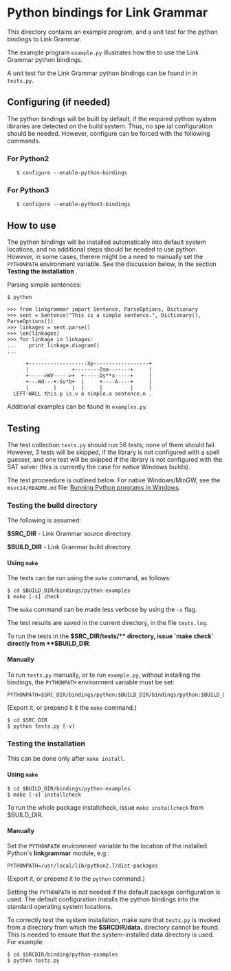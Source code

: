 Python bindings for Link Grammar
================================
This directory contains an example program, and a unit test for the
python bindings to Link Grammar.

The example program `example.py` illustrates how the to use the
Link Grammar python bindings.

A unit test for the Link Grammar python bindings can be found in
in `tests.py`.

Configuring (if needed)
-----------------------
The python bindings will be built by default, if the required python
system libraries are detected on the build system.  Thus, no spe ial
configuration should be needed. However, configure can be forced with
the following commands.

### For Python2
```
   $ configure --enable-python-bindings
```
### For Python3
```
   $ configure --enable-python3-bindings
```


How to use
----------
The python bindings will be installed automatically into default system
locations, and no additional steps should be needed to use python.
However, in some cases, therere might be a need to manually set the
`PYTHONPATH` environment variable.  See the discussion below, in
the section **Testing the installation** .

Parsing simple sentences:

```
$ python

>>> from linkgrammar import Sentence, ParseOptions, Dictionary
>>> sent = Sentence("This is a simple sentence.", Dictionary(), ParseOptions())
>>> linkages = sent.parse()
>>> len(linkages)
>>> for linkage in linkages:
...    print linkage.diagram()
...
```
```
      +-------------------Xp------------------+
      |              +--------Osm-------+     |
      +----->WV----->+  +-----Ds**x-----+     |
      +---Wd---+-Ss*b+  |     +----A----+     |
      |        |     |  |     |         |     |
  LEFT-WALL this.p is.v a simple.a sentence.n .
```
Additional examples can be found in `examples.py`.

Testing
-------
The test collection `tests.py` should run 56 tests; none of them should
fail.  However, 3 tests will be skipped, if the library is not configured
with a spell guesser, and one test will be skipped if the library is not
configured with the SAT solver (this is currently the case for native
Windows builds).

The test proceedure is outlined below.  For native Windows/MinGW, see
the `msvc14/README.md` file:
[Running Python programs in Windows](/msvc14/README.md#running-python-programs).

### Testing the build directory
The following is assumed:

**$SRC_DIR** - Link Grammar source directory.

**$BUILD_DIR** - Link Grammar build directory.

#### Using `make`
The tests can be run using the `make` command, as follows:
```
$ cd $BUILD_DIR/bindings/python-examples
$ make [-s] check
```
The `make` command can be made less verbose by using the `-s` flag.

The test results are saved in the current directory, in the file
`tests.log`.

To run the tests in the **$SRC_DIR/tests/** directory, issue `make check`
directly from **$BUILD_DIR**.

#### Manually
To run `tests.py` manually, or to run `example.py`, without installing
the bindings, the `PYTHONPATH` environment variable must be set:
```
PYTHONPATH=$SRC_DIR/bindings/python:$BUILD_DIR/bindings/python:$BUILD_DIR/bindings/python/.libs
```
(Export it, or prepend it it the `make` command.)
```
$ cd $SRC_DIR
$ python tests.py [-v]
```

### Testing the installation
This can be done only after `make install`.

#### Using `make`
```
$ cd $BUILD_DIR/bindings/python-examples
$ make [-s] installcheck
```
To run the whole package installcheck, issue `make installcheck` from
$BUILD_DIR.

#### Manually
Set the `PYTHONPATH` environment variable to the location of the installed
Python's **linkgrammar** module, e.g.:

```
PYTHONPATH=/usr/local/lib/python2.7/dist-packages
```
(Export it, or prepend it to the `python` command.)

Setting the `PYTHONPATH` is not needed if the default package
configuration is used.  The default configuration installs the python
bindings into the standard operating system locations.

To correctly test the system installation, make sure that `tests.py` is
invoked from a directory from which the **$SRCDIR/data.** directory
cannot be found. This is needed to ensure that the system-installed data
directory is used. For example:

```
$ cd $SRCDIR/binding/python-examples
$ python tests.py
```
